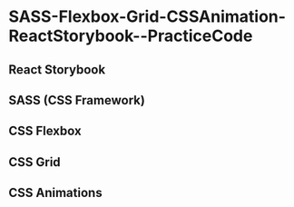 # SASS-Flexbox-Grid-CSSAnimation-ReactStorybook--PracticeCode

## React Storybook
## SASS (CSS Framework)
## CSS Flexbox
## CSS Grid
## CSS Animations

